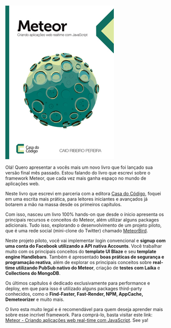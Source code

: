 [![Livro: Meteor - Criando aplicações web real-time com JavaScript](images/meteor-criando-aplicacoes-web-real-time-com-javascript.jpg "Livro: Meteor - Criando aplicações web real-time com JavaScript")](https://casadocodigo.refersion.com/l/d88.3525 "Livro: Meteor - Criando aplicações web real-time com JavaScript")

Olá! Quero apresentar a vocês mais um novo livro que foi lançado sua versão final mês passado. Estou falando do livro que escrevi sobre o framework Meteor, que cada vez mais ganha espaço no mundo de aplicações web.

Neste livro que escrevi em parceria com a editora [Casa do Código](http://casadocodigo.com.br), foquei em uma escrita mais prática, para leitores iniciantes e avançados já botarem a mão na massa desde os primeiros capítulos.

Com isso, nasceu um livro 100% hands-on que desde o ínicio apresenta os principais recursos e conceitos do Meteor, além utilizar alguns packages adicionais. Tudo isso, explorando o desenvolvimento de um projeto piloto, que é uma rede social (mini-clone do Twitter) chamado [MeteorBird](https://github.com/caio-ribeiro-pereira/meteor-bird).

Neste projeto piloto, você vai implementar login convencional e **signup com uma conta do Facebook utilizando a API nativa Accounts**. Você trabalhar muito com os principais conceitos do **template UI Blaze** e seu **template engine Handlebars**. Também é apresentado **boas práticas de segurança e programação reativa**, além de explorar os principais conceitos sobre **real-time utilizando PubSub nativo do Meteor**, criação de **testes com Laika** e **Collections do MongoDB**.

Os últimos capítulos é dedicado exclusivamente para performance e deploy, em que para isso é utilizado alguns packages third-party conhecidos, como o **Find-Faster, Fast-Render, NPM, AppCache, Demeteorizer** e muito mais.

O livro esta muito legal e é recomendável para quem deseja aprender mais sobre esse incrível framework. Para comprá-lo, basta visitar este link: [Meteor - Criando aplicações web real-time com JavaScript](https://casadocodigo.refersion.com/l/d88.3525 "Meteor - Criando aplicações web real-time com JavaScript").
See ya!